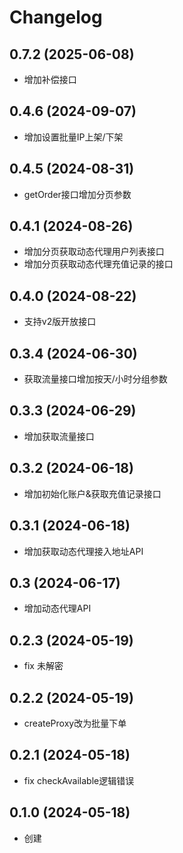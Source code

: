 # Changelog

## 0.7.2 (2025-06-08)

* 增加补偿接口

## 0.4.6 (2024-09-07)

* 增加设置批量IP上架/下架

## 0.4.5 (2024-08-31)

* getOrder接口增加分页参数

## 0.4.1 (2024-08-26)

* 增加分页获取动态代理用户列表接口
* 增加分页获取动态代理充值记录的接口

## 0.4.0 (2024-08-22)

* 支持v2版开放接口

## 0.3.4 (2024-06-30)

* 获取流量接口增加按天/小时分组参数

## 0.3.3 (2024-06-29)

* 增加获取流量接口

## 0.3.2 (2024-06-18)

* 增加初始化账户&获取充值记录接口

## 0.3.1 (2024-06-18)

* 增加获取动态代理接入地址API

## 0.3 (2024-06-17)

* 增加动态代理API

## 0.2.3 (2024-05-19)
* fix 未解密

## 0.2.2 (2024-05-19)
* createProxy改为批量下单

## 0.2.1 (2024-05-18)
* fix checkAvailable逻辑错误

## 0.1.0 (2024-05-18)
* 创建
